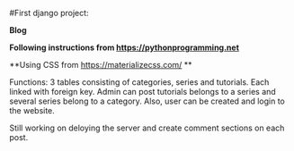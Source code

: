 #First django project:

**Blog**

**Following instructions from https://pythonprogramming.net**

**Using CSS from https://materializecss.com/ **

Functions: 3 tables consisting of categories, series and tutorials. Each linked with foreign key. Admin can post tutorials belongs to a series and several series belong to a category. Also, user can be created and login to the website. 

Still working on deloying the server and create comment sections on each post.

